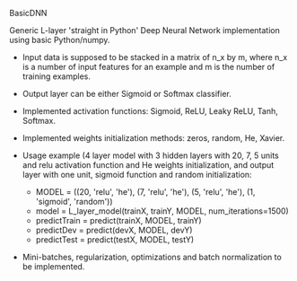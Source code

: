 BasicDNN

Generic L-layer 'straight in Python' Deep Neural Network implementation using basic Python/numpy.

* Input data is supposed to be stacked in a matrix of n_x by m, where n_x is a number of input features for an example and m is the number of training examples.
* Output layer can be either Sigmoid or Softmax classifier.
* Implemented activation functions: Sigmoid, ReLU, Leaky ReLU, Tanh, Softmax.
* Implemented weights initialization methods: zeros, random, He, Xavier.

* Usage example (4 layer model with 3 hidden layers with 20, 7, 5 units and relu activation function and He weights initialization, and output
layer with one unit, sigmoid function and random initialization: 
	- MODEL = ((20, 'relu', 'he'), (7, 'relu', 'he'), (5, 'relu', 'he'), (1, 'sigmoid', 'random'))
	- model = L_layer_model(trainX, trainY, MODEL, num_iterations=1500)
	- predictTrain = predict(trainX, MODEL, trainY)
	- predictDev = predict(devX, MODEL, devY)
	- predictTest = predict(testX, MODEL, testY) 

* Mini-batches, regularization, optimizations and batch normalization to be implemented.

